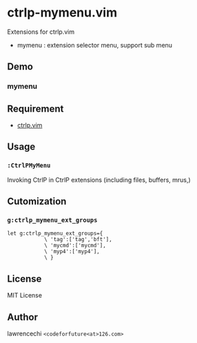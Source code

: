 ctrlp-mymenu.vim
====================

Extensions for ctrlp.vim
- mymenu : extension selector menu, support sub menu

Demo
----

### mymenu

Requirement
-----------

- [ctrlp.vim](https://github.com/ctrlpvim/ctrlp.vim)

Usage
-----

### `:CtrlPMyMenu`
  Invoking CtrlP in CtrlP extensions (including files, buffers, mrus,)

Cutomization
------------

### `g:ctrlp_mymenu_ext_groups`

```
let g:ctrlp_mymenu_ext_groups={
            \ 'tag':['tag','bft'],
            \ 'mycmd':['mycmd'],
            \ 'myp4':['myp4'],
            \ }
```

License
-------

MIT License

Author
------

lawrencechi `<codeforfuture<at>126.com>`

